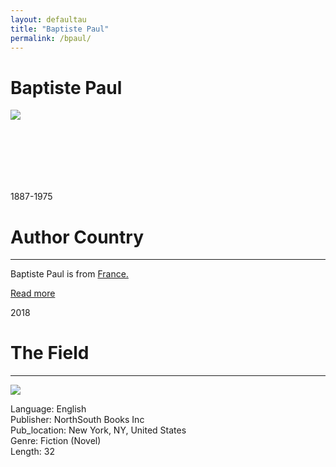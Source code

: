 ```yaml
---
layout: defaultau
title: "Baptiste Paul"
permalink: /bpaul/
---
```

<!-- partial:index.partial.html -->
<div class="content">
    <h1>Baptiste Paul</h1>
    <div class="quote">
        <div><img src="https://northsouth.com/wp-content/uploads/2018/08/Paul_Baptiste_4_sRGB_sz-e1639415960114.jpg" class="logo"></div>
    </div>
    <div class="timeline">
        <div style="padding-bottom:100px;"></div>
        <div class="block">
            <div class="date right"><p class="right">1887-1975</p></div>
            <div class="dot"></div>
            <div class="left first">
            <div class="author_country">
                <h1>Author Country</h1><hr>
          <div class="aclocation">  <p>Baptiste Paul is from <a href="{{ site.baseurl }}/17">France.</a></p></div>
                <div class="acreadmore"><a href="#" target="_blank">Read more</a></div>
            </div>
            </div>
        </div>
        <div class="block">
            <div class="date left"><p class="left">2018</p></div>
            <div class="dot"></div>
            <div class="right hide">
                <h1>The Field</h1><hr>
                <p><img src="https://m.media-amazon.com/images/I/51wpJm+udgL._SY385_BO1,204,203,200_.jpg"></p>
                <p>
                Language: English<br/>
                Publisher: NorthSouth Books Inc<br/>
                Pub_location: New York, NY, United States<br/>
                Genre: Fiction (Novel)<br/>
                Length: 32<br/>                   </p>
            </div>
        </div>
  <!-- partial -->
<script src='https://cdnjs.cloudflare.com/ajax/libs/jquery/3.1.1/jquery.min.js'></script><script  src="{{ site.baseurl }}/assets/js/authorscript.js"></script>